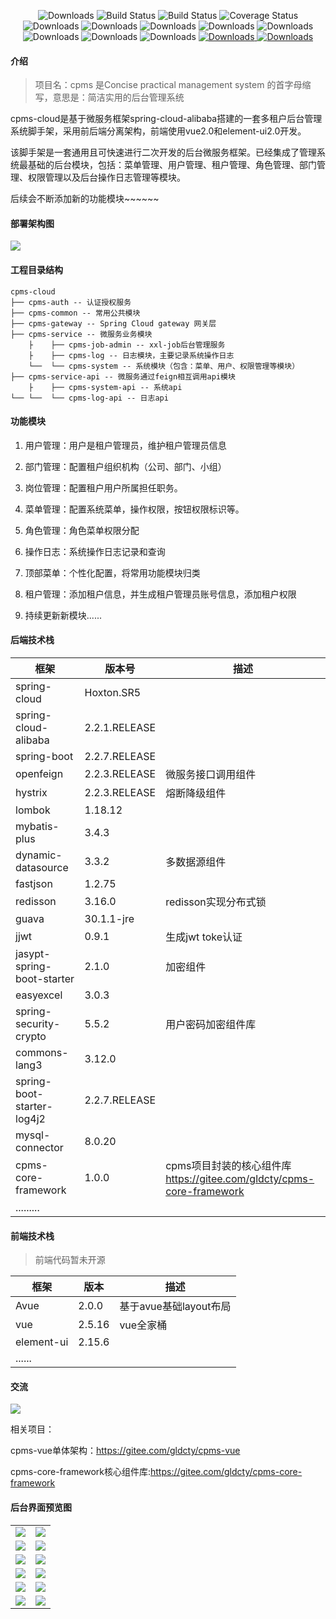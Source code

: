  <p align="center">
  <img src="https://img.shields.io/badge/Spring%20Cloud-Hoxton.SR5-green.svg" alt="Downloads">
  <img src="https://img.shields.io/badge/SpringBoot-2.2.7.RELEASE-brightgreen.svg" alt="Build Status">
  <img src="https://img.shields.io/badge/spring%20cloud%20alibaba-2.2.1.RELEASE-red.svg" alt="Build Status">
  <img src="https://img.shields.io/badge/JDK-11-informational.svg" alt="Coverage Status">
  <img src="https://img.shields.io/badge/mysql-5.7+-informational.svg" alt="Downloads">
  <img src="https://img.shields.io/badge/mybatis%20plus-3.4.3-yellow.svg" alt="Downloads">
  <img src="https://img.shields.io/badge/redission-3.16.0+-important.svg" alt="Downloads">
   <img src="https://img.shields.io/badge/openfeign-2.2.3.RELEASE-yellowgreen.svg" alt="Downloads">
 <img src="https://img.shields.io/badge/xxl%20job-2.3.0-blue.svg" alt="Downloads">
<img src="https://img.shields.io/badge/lombok-1.18.12-green.svg" alt="Downloads">
<img src="https://img.shields.io/badge/fastjson-1.2.75-green.svg" alt="Downloads">
<img src="https://img.shields.io/badge/guava-30.1.1%20jre-informational.svg" alt="Downloads">

<a target="_blank" href="https://gitee.com/gldcty/cpms-core-framework">
  <img src="https://img.shields.io/badge/cpms%20core%20framework-1.0.0-blue.svg" alt="Downloads">
 </a>

 <a target="_blank" href="https://www.cpms.vip">
   <img src="https://img.shields.io/badge/Copyright-@cpms-success.svg" alt="Downloads">
 </a>
 </p>  

#### 介绍

> 项目名：cpms 是Concise practical management system 的首字母缩写，意思是：简洁实用的后台管理系统

cpms-cloud是基于微服务框架spring-cloud-alibaba搭建的一套多租户后台管理系统脚手架，采用前后端分离架构，前端使用vue2.0和element-ui2.0开发。

该脚手架是一套通用且可快速进行二次开发的后台微服务框架。已经集成了管理系统最基础的后台模块，包括：菜单管理、用户管理、租户管理、角色管理、部门管理、权限管理以及后台操作日志管理等模块。

后续会不断添加新的功能模块~~~~~~

#### 部署架构图
 <img src="https://gitee.com/gldcty/cpms-cloud/raw/master/doc/img/cpms-cloud.drawio.png">

#### 工程目录结构

```
cpms-cloud
├── cpms-auth -- 认证授权服务
├── cpms-common -- 常用公共模块
├── cpms-gateway -- Spring Cloud gateway 网关层
├── cpms-service -- 微服务业务模块
    ├    ├── cpms-job-admin -- xxl-job后台管理服务
    ├    ├── cpms-log -- 日志模块，主要记录系统操作日志
    └──  └── cpms-system -- 系统模块（包含：菜单、用户、权限管理等模块）
├── cpms-service-api -- 微服务通过feign相互调用api模块
    ├    ├── cpms-system-api -- 系统api 
└── └──  └── cpms-log-api -- 日志api 
```

#### 功能模块

1. 用户管理：用户是租户管理员，维护租户管理员信息

2. 部门管理：配置租户组织机构（公司、部门、小组）

3. 岗位管理：配置租户用户所属担任职务。

4. 菜单管理：配置系统菜单，操作权限，按钮权限标识等。

5. 角色管理：角色菜单权限分配

6. 操作日志：系统操作日志记录和查询

7. 顶部菜单：个性化配置，将常用功能模块归类

8. 租户管理：添加租户信息，并生成租户管理员账号信息，添加租户权限

9. 持续更新新模块......

#### 后端技术栈

| 框架                       | 版本号        | 描述                                                         |
| -------------------------- | ------------- | ------------------------------------------------------------ |
| spring-cloud               | Hoxton.SR5    |                                                              |
| spring-cloud-alibaba       | 2.2.1.RELEASE |                                                              |
| spring-boot                | 2.2.7.RELEASE |                                                              |
| openfeign                  | 2.2.3.RELEASE | 微服务接口调用组件                                           |
| hystrix                    | 2.2.3.RELEASE | 熔断降级组件                                                 |
| lombok                     | 1.18.12       |                                                              |
| mybatis-plus               | 3.4.3         |                                                              |
| dynamic-datasource         | 3.3.2         | 多数据源组件                                                 |
| fastjson                   | 1.2.75        |                                                              |
| redisson                   | 3.16.0        | redisson实现分布式锁                                         |
| guava                      | 30.1.1-jre    |                                                              |
| jjwt                       | 0.9.1         | 生成jwt toke认证                                             |
| jasypt-spring-boot-starter | 2.1.0         | 加密组件                                                     |
| easyexcel                  | 3.0.3         |                                                              |
| spring-security-crypto     | 5.5.2         | 用户密码加密组件库                                           |
| commons-lang3              | 3.12.0        |                                                              |
| spring-boot-starter-log4j2 | 2.2.7.RELEASE |                                                              |
| mysql-connector            | 8.0.20        |                                                              |
| cpms-core-framework        | 1.0.0         | cpms项目封装的核心组件库<br />https://gitee.com/gldcty/cpms-core-framework |
| .........                  |               |                                                              |



#### 前端技术栈

> 前端代码暂未开源

| 框架       | 版本   | 描述                   |
| ---------- | ------ | ---------------------- |
| Avue       | 2.0.0  | 基于avue基础layout布局 |
| vue        | 2.5.16 | vue全家桶              |
| element-ui | 2.15.6 |                        |
| ......     |        |                        |


#### 交流
<img src="https://gitee.com/gldcty/cpms-cloud/raw/master/doc/img/qq-qun-01.png"/>

相关项目：

cpms-vue单体架构：https://gitee.com/gldcty/cpms-vue

cpms-core-framework核心组件库:https://gitee.com/gldcty/cpms-core-framework

#### 后台界面预览图

<table>
        <tr>
        <td><img src="https://gitee.com/gldcty/cpms-cloud/raw/master/doc/img/pic12.png"/></td>
        <td><img src="https://gitee.com/gldcty/cpms-cloud/raw/master/doc/img/pic11.png"/></td>
    </tr>
    <tr>
        <td><img src="https://gitee.com/gldcty/cpms-cloud/raw/master/doc/img/pic10.png"/></td>
        <td><img src="https://gitee.com/gldcty/cpms-cloud/raw/master/doc/img/pic09.png"/></td>
    </tr>
    <tr>
        <td><img src="https://gitee.com/gldcty/cpms-cloud/raw/master/doc/img/pic08.png"/></td>
        <td><img src="https://gitee.com/gldcty/cpms-cloud/raw/master/doc/img/pic07.png"/></td>
    </tr>
    <tr>
        <td><img src="https://gitee.com/gldcty/cpms-cloud/raw/master/doc/img/pic06.png"/></td>
        <td><img src="https://gitee.com/gldcty/cpms-cloud/raw/master/doc/img/pic05.png"/></td>
    </tr>
    <tr>
        <td><img src="https://gitee.com/gldcty/cpms-cloud/raw/master/doc/img/pic04.png"/></td>
        <td><img src="https://gitee.com/gldcty/cpms-cloud/raw/master/doc/img/pic03.png"/></td>
    </tr>
    <tr>
        <td><img src="https://gitee.com/gldcty/cpms-cloud/raw/master/doc/img/pic01.png"/></td>
        <td><img src="https://gitee.com/gldcty/cpms-cloud/raw/master/doc/img/pic02.png"/></td>
    </tr>
</table>















